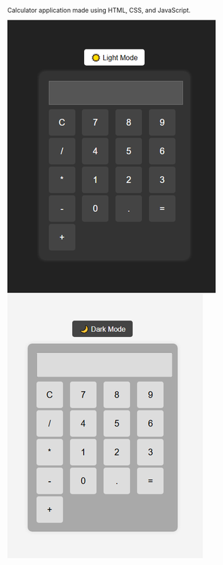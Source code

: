 Calculator application made using HTML, CSS, and JavaScript.

![img.png](img/img.png)![img_1.png](img/img_1.png)

